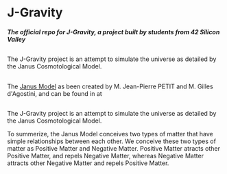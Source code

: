 # J-Gravity
##### The official repo for J-Gravity, a project built by students from 42 Silicon Valley

##
The J-Gravity project is an attempt to simulate the universe as detailed by the Janus Cosmotological Model.

##
The <a href="https://www.savoir-sans-frontieres.com/JPP/telechargeables/English/janus/The%20Janus%20Cosmological%20Model.pdf">Janus Model</a> as been created by M. Jean-Pierre PETIT and M. Gilles d'Agostini, and can be found in at 

##
The J-Gravity project is an attempt to simulate the universe as detailed by the Janus Cosmotological Model.

To summerize, the Janus Model conceives two types of matter that have simple relationships between each other. We conceive these two types of matter as Positive Matter and Negative Matter. Positive Matter atracts other Positive Matter, and repels Negative Matter, whereas Negative Matter attracts other Negative Matter and repels Positive Matter.

